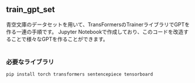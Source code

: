 ## train_gpt_set
青空文庫のデータセットを用いて、TransFormersのTrainerライブラリでGPTを作る一連の手順です。
Jupyter Notebookで作成しており、このコードを改造することで様々なGPTを作ることができます。<br>
<br>
### 必要なライブラリ
```
pip install torch transformers sentencepiece tensorboard
```
